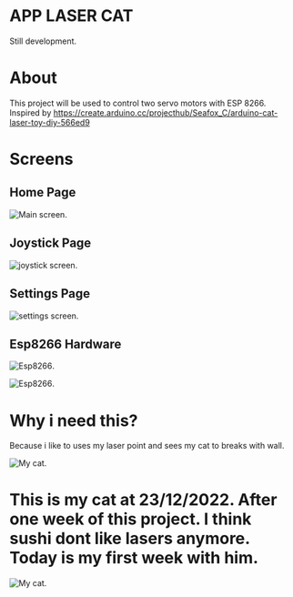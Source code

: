 # APP LASER CAT

Still development.

# About

This project will be used to control two servo motors with ESP 8266.
Inspired by https://create.arduino.cc/projecthub/Seafox_C/arduino-cat-laser-toy-diy-566ed9


# Screens


## Home Page

![Main screen](/docs/imgs/prints/try_connect.png "main screen").

## Joystick Page

![joystick screen](/docs/imgs/prints/print_joystick.png "joystick screen").

## Settings Page

![settings screen](/docs/imgs/prints/print_settings.png "settings screen").

## Esp8266 Hardware 

![Esp8266](/docs/imgs/hardware_photo.jpg "Esp8266 hardware part").


![Esp8266](/docs/imgs/hardware_photo_2.jpg "Esp8266 hardware part").

# Why i need this?

Because i like to uses my laser point and sees my cat to breaks with wall.

![My cat](/docs/imgs/my_cat_sushi.jpg "This is sushi. My cat!").


# This is my cat at 23/12/2022. After one week of this project. I think sushi dont like lasers anymore. Today is my first week with him.

![My cat](/docs/imgs/sushi_after_one_week.jpg "This is sushi. My cat!").




